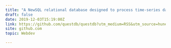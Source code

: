 ```yaml
---
title: "A NewSQL relational database designed to process time-series data, faster"
draft: false
date: 2019-12-03T15:19:00Z
link: https://github.com/questdb/questdb?utm_medium=RSS&utm_source=hune
site: github.com
topic: Webdev  

---
```

